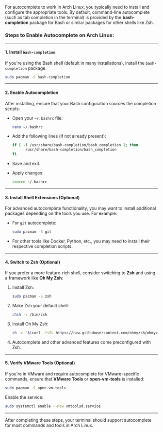 For autocomplete to work in Arch Linux, you typically need to install and configure the appropriate tools. By default, command-line autocomplete (such as tab completion in the terminal) is provided by the **bash-completion** package for Bash or similar packages for other shells like Zsh.

### Steps to Enable Autocomplete on Arch Linux:

---

#### 1. **Install `bash-completion`**
If you're using the Bash shell (default in many installations), install the `bash-completion` package:
```bash
sudo pacman -S bash-completion
```

---

#### 2. **Enable Autocompletion**
After installing, ensure that your Bash configuration sources the completion scripts:
- Open your `~/.bashrc` file:
  ```bash
  nano ~/.bashrc
  ```

- Add the following lines (if not already present):
  ```bash
  if [ -f /usr/share/bash-completion/bash_completion ]; then
      . /usr/share/bash-completion/bash_completion
  fi
  ```

- Save and exit.

- Apply changes:
  ```bash
  source ~/.bashrc
  ```

---

#### 3. **Install Shell Extensions (Optional)**
For advanced autocomplete functionality, you may want to install additional packages depending on the tools you use. For example:
- For `git` autocomplete:
  ```bash
  sudo pacman -S git
  ```
- For other tools like Docker, Python, etc., you may need to install their respective completion scripts.

---

#### 4. **Switch to Zsh (Optional)**
If you prefer a more feature-rich shell, consider switching to **Zsh** and using a framework like **Oh My Zsh**:
1. Install Zsh:
   ```bash
   sudo pacman -S zsh
   ```

2. Make Zsh your default shell:
   ```bash
   chsh -s /bin/zsh
   ```

3. Install Oh My Zsh:
   ```bash
   sh -c "$(curl -fsSL https://raw.githubusercontent.com/ohmyzsh/ohmyzsh/master/tools/install.sh)"
   ```

4. Autocomplete and other advanced features come preconfigured with Zsh.

---

#### 5. **Verify VMware Tools (Optional)**
If you're in VMware and require autocomplete for VMware-specific commands, ensure that **VMware Tools** or **open-vm-tools** is installed:
```bash
sudo pacman -S open-vm-tools
```
Enable the service:
```bash
sudo systemctl enable --now vmtoolsd.service
```

---

After completing these steps, your terminal should support autocomplete for most commands and tools in Arch Linux.
